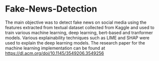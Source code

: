 # Fake-News-Detection

The main objective was to detect fake news on social media using the features extracted from textual dataset collected from Kaggle and used to train various machine learning, deep learning, bert-based and tranformer models.
Various explainability techniques such as LIME and SHAP were used to explain the deep learning models.
The research paper for the machine learning implementation can be found at https://dl.acm.org/doi/10.1145/3549206.3549256
